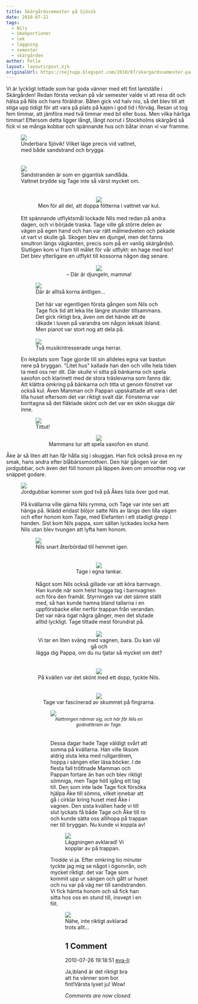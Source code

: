 ```yaml
---
title: Skärgårdssemester på Sjövik
date: 2010-07-22
tags: 
  - Nils
  - Smakportioner
  - lek
  - läggning
  - semester
  - skärgården	
author: Pelle
layout: layouts/post.njk
originalUrl: https://nejtupp.blogspot.com/2010/07/skargardssemester-pa-sjovik.html
---
```


Vi är lyckligt lottade som har goda vänner med ett fint lantställe i Skärgården! Redan första veckan på vår semester valde vi att resa dit och hälsa på Nils och hans föräldrar. Båten gick vid halv nio, så det blev till att stiga upp tidigt för att vara på plats på kajen i god tid i förväg. Resan ut tog fem timmar, att jämföra med två timmar med bil eller buss. Men vilka härliga timmar! Eftersom detta ligger långt, långt norrut i Stockholms skärgård så fick vi se många kobbar och spännande hus och båtar innan vi var framme.

<figure>
	<img src="../../../../img/Sj%C3%B6vik-_MG_1839.jpg"><br></a>
	<figcaption>Underbara Sjövik! Vilket läge precis vid vattnet,<br>med både sandstrand och brygga.</span><br><br><br><img src="../../../../img/Sj%C3%B6vik-_MG_1635.jpg"><br>
	<figcaption>Sandstranden är som en gigantisk sandlåda.<br>Vattnet brydde sig Tage inte så värst mycket om.</span></span><br><br><br></div><div style="text-align: center;"><img src="../../../../img/Sj%C3%B6vik-_MG_1828.jpg"><br>
	<figcaption>Men för all del, att doppa fötterna i vattnet var kul.</span></span><br><br><div style="text-align: left;">Ett spännande utflyktsmål lockade Nils med redan på andra dagen, och vi började traska. Tage ville gå större delen av vägen på egen hand och han var rätt målmedveten och pekade ut vart vi skulle gå. Skogen blev en djungel, men det fanns smultron längs vägkanten, precis som på en vanlig skärgårdsö. Slutligen kom vi fram till målet för vår utflykt: en hage med kor! Det blev ytterligare en utflykt till kossorna någon dag senare.<br><br></div></div><div style="text-align: center;"><img src="../../../../img/Sj%C3%B6vik-_MG_1610.jpg"><br>
	<figcaption>– Där är djungeln, mamma!</span></span><br></div>

<figure>
	<img src="../../../../img/Sj%C3%B6vik-_MG_1618.jpg"><br>
	<figcaption>Där är alltså korna äntligen...</span></span><br><br><div style="text-align: left;">Det här var egentligen första gången som Nils och Tage fick tid att leka lite längre stunder tillsammans. Det gick riktigt bra, även om det hände att de råkade i luven på varandra om någon leksak ibland. Men pianot var stort nog att dela på.<br><br></div><img src="../../../../img/Sj%C3%B6vik-_MG_1768.jpg"><br>
	<figcaption>Två musikintresserade unga herrar.</figcaption>
</figure>En lekplats som Tage gjorde till sin alldeles egna var bastun nere på bryggan. "Litet hus" kallade han den och ville hela tiden ta med oss ner dit. Där skulle vi sitta på bänkarna och spela saxofon och klarinett med de stora träslevarna som fanns där. Att klättra omkring på bänkarna och titta ut genom fönstret var också kul. Även Mamman och Pappan uppskattade att vara i det lilla huset eftersom det var riktigt svalt där. Fönsterna var borttagna så det fläktade skönt och det var en skön skugga där inne.

<figure>
	<img src="../../../../img/Sj%C3%B6vik-_MG_1788.jpg"><br>
	<figcaption>Tittut!</figcaption>
</figure><div style="text-align: center;"><img src="../../../../img/Sj%C3%B6vik-_MG_1791.jpg"><br>
	<figcaption>Mammans tur att spela saxofon en stund.</figcaption>
</figure>Åke är så liten att han får hålla sig i skuggan. Han fick också prova en ny smak, hans andra efter blåbärssmoothien. Den här gången var det jordgubbar, och även det föll honom på läppen även om smoothie nog var snäppet godare.

<figure>
	<img src="../../../../img/Sj%C3%B6vik-_MG_1857.jpg"><br>
	<figcaption>Jordgubbar kommer som god två på Åkes lista över god mat.</span><br></div><br>På kvällarna ville gärna Nils rymma, och Tage var inte sen att hänga på. Iklädd endast blöjor satte Nils av längs den lilla vägen och efter honom kom Tage, med Elefanten i ett stadigt grepp i handen. Sist kom Nils pappa, som sällan lyckades locka hem Nils utan blev tvungen att lyfta hem honom.

<figure>
	<img src="../../../../img/Sj%C3%B6vik-_MG_1719.jpg"><br>
	<figcaption>Nils snart återbördad till hemmet igen.</span></span><br><br></div><br><div style="text-align: center;"><img src="../../../../img/Sj%C3%B6vik-_MG_1722.jpg"><br>
	<figcaption>Tage i egna tankar.</span></span><br><br><div style="text-align: left;">Något som Nils också gillade var att köra barnvagn. Han kunde när som helst hugga tag i barnvagnen och föra den framåt. Styrningen var det sämre ställt med, så han kunde hamna bland tallarna i en uppförsbacke eller nerför trappan från verandan. Det var nära ögat några gånger, men det slutade alltid lyckligt. Tage tittade mest förundrat på.<br><br></div></div><div style="text-align: center;"><img src="../../../../img/Sj%C3%B6vik-_MG_1723.jpg"><br>
	<figcaption>Vi tar en liten sväng med vagnen, bara. Du kan väl gå och<br>lägga dig Pappa, om du nu tjatar så mycket om det?<br><br></span></span><br></div><div style="text-align: center;"><img src="../../../../img/Sj%C3%B6vik-_MG_1652.jpg"><br>
	<figcaption>På kvällen var det skönt med ett dopp, tyckte Nils.</span></span><br><br></div><br><div style="text-align: center;"><img src="../../../../img/Sj%C3%B6vik-_MG_1884.jpg"><br>
	<figcaption>Tage var fascinerad av skummet på fingrarna.</span></span><br></div>

<figure>
	<img src="../../../../img/Sj%C3%B6vik-_MG_1763.jpg"><br></div><div style="text-align: center; font-style: italic;"><span style="font-size:85%;">Nattningen närmar sig, och här får Nils en godnattkram av Tage.<br></span></div><br><br>Dessa dagar hade Tage väldigt svårt att somna på kvällarna. Han ville liksom aldrig sluta leka med rullgardinen, hoppa i sängen eller läsa böcker. I de flesta fall tröttnade Mamman och Pappan fortare än han och blev riktigt sömniga, men Tage höll igång ett tag till. Den som inte lade Tage fick försöka hjälpa Åke till sömns, vilket innebar att gå i cirklar kring huset med Åke i vagnen. Den sista kvällen hade vi till slut lyckats få både Tage och Åke till ro och kunde sätta oss allihopa på trappan ner till bryggan. Nu kunde vi koppla av!

<figure>
	<img src="../../../../img/Sj%C3%B6vik-_MG_1892.jpg"><br>
	<figcaption>Läggningen avklarad! Vi kopplar av på trappan.</figcaption>
</figure>Trodde vi ja. Efter omkring tio minuter tyckte jag mig se något i ögonvrån, och mycket riktigt: det var Tage som kommit upp ur sängen och gått ur huset och nu var på väg ner till sandstranden. Vi fick hämta honom och så fick han sitta hos oss en stund till, insvept i en filt.<br>

<figure>
	<img src="../../../../img/Sj%C3%B6vik-_MG_1896.jpg"><br>
	<figcaption>Nähe, inte riktigt avklarad trots allt...</span></span><br></div>

<div class="comments">
	<div class="comments-header"><h2>1 Comment</h2></div>
	<div class="comments-body">
			<div class="comment" id="comment-7548769426465900967">
				<p class="comment-header">
					<date datetime="2010-07-26T19:18:51.867+02:00">2010-07-26 19:18:51</date> 
					<a href="undefined" rel="nofollow">eva-li</a>:
				</p>
				<div class="comment-content"><p>Ja,ibland är det riktigt bra att ha vänner som bor fint!Värsta lyxet ju! Wow!</p></div>
				<div class="comment-footer"></div>
			</div></div>
	<p class="comments-footer"><em>Comments are now closed.</em></p>
</div>